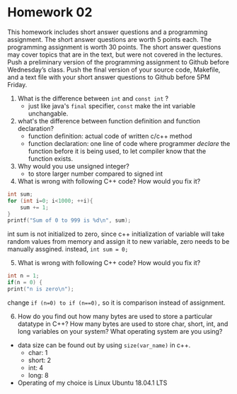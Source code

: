 # Homework 02

This homework includes short answer questions and a programming assignment. The short answer
questions are worth 5 points each. The programming assignment is worth 30 points. The short
answer questions may cover topics that are in the text, but were not covered in the lectures. Push
a preliminary version of the programming assignment to Github before Wednesday’s class. Push
the final version of your source code, Makefile, and a text file with your short answer questions to
Github before 5PM Friday.

1. What is the difference between `int` and `const int` ?
	- just like java's `final` specifier, `const` make the int variable unchangable.
2. what's the difference between function definition and function declaration? 
  	- function definition: actual code of written c/c++ method 
  	- function declaration: one line of code where programmer *declare* the function before it is being used, to let compiler know that the function exists.
3. Why would you use unsigned integer?
  	- to store larger number compared to signed int
4. What is wrong with following C++ code? How would you fix it?
```cpp
int sum;
for (int i=0; i<1000; ++i){
    sum += 1;
}
printf("Sum of 0 to 999 is %d\n", sum);
```

int sum is not initialized to zero, since c++ initialization of variable will take random values from memory and assign it to new variable, zero needs to be manually assgined. 
instead, `int sum = 0;`

5. What is wrong with following C++ code? How would you fix it?
```cpp
int n = 1;
if(n = 0) {
print("n is zero\n");
```
change `if (n=0) to if (n==0),` so it is comparison instead of assignment.

6. How do you find out how many bytes are used to store a particular datatype in C++? How many bytes are used to store char, short, int, and long variables on your system? What operating system are you using?

- data size can be found out by using `size(var_name)` in c++.
	- char: 1
	- short: 2
	- int: 4
	- long: 8
- Operating of my choice is Linux Ubuntu 18.04.1 LTS  

